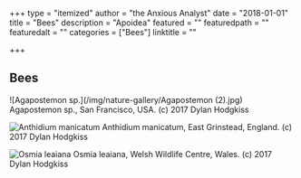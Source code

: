 +++
type = "itemized"
author = "the Anxious Analyst"
date = "2018-01-01"
title = "Bees"
description = "Apoidea"
featured = ""
featuredpath = ""
featuredalt = ""
categories = ["Bees"]
linktitle = ""

+++

## Bees

![Agapostemon sp.](/img/nature-gallery/Agapostemon (2).jpg)
Agapostemon sp., San Francisco, USA. (c) 2017 Dylan Hodgkiss

![Anthidium manicatum](/img/nature-gallery/A_manicatum-garden_m.jpg)
Anthidium manicatum, East Grinstead, England. (c) 2017 Dylan Hodgkiss

![Osmia leaiana](/img/nature-gallery/Osmia_leaiana.jpg)
Osmia leaiana, Welsh Wildlife Centre, Wales. (c) 2017 Dylan Hodgkiss
